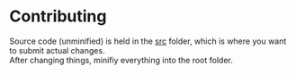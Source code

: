 # Contributing
Source code (unminified) is held in the [src](src) folder, which is where you want to submit actual changes.   
After changing things, minifiy everything into the root folder.
